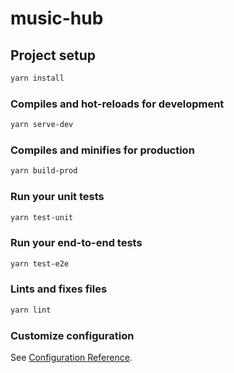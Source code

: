 # music-hub

## Project setup

```bash
yarn install
```

### Compiles and hot-reloads for development

```bash
yarn serve-dev
```

### Compiles and minifies for production

```bash
yarn build-prod
```

### Run your unit tests

```bash
yarn test-unit
```

### Run your end-to-end tests

```bash
yarn test-e2e
```

### Lints and fixes files

```bash
yarn lint
```

### Customize configuration

See [Configuration Reference](https://cli.vuejs.org/config/).
